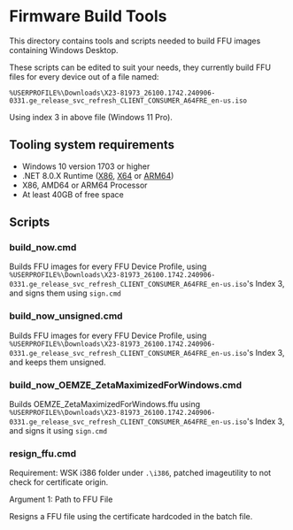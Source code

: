 # Firmware Build Tools

This directory contains tools and scripts needed to build FFU images containing Windows Desktop.

These scripts can be edited to suit your needs, they currently build FFU files for every device out of a file named:

```%USERPROFILE%\Downloads\X23-81973_26100.1742.240906-0331.ge_release_svc_refresh_CLIENT_CONSUMER_A64FRE_en-us.iso```

Using index 3 in above file (Windows 11 Pro).

## Tooling system requirements

- Windows 10 version 1703 or higher
- .NET 8.0.X Runtime ([X86](https://dotnet.microsoft.com/en-us/download/dotnet/thank-you/runtime-8.0.10-windows-x86-installer), [X64](https://dotnet.microsoft.com/en-us/download/dotnet/thank-you/runtime-8.0.10-windows-x64-installer) or [ARM64](https://dotnet.microsoft.com/en-us/download/dotnet/thank-you/runtime-8.0.10-windows-arm64-installer))
- X86, AMD64 or ARM64 Processor
- At least 40GB of free space

## Scripts

### build_now.cmd

Builds FFU images for every FFU Device Profile, using ```%USERPROFILE%\Downloads\X23-81973_26100.1742.240906-0331.ge_release_svc_refresh_CLIENT_CONSUMER_A64FRE_en-us.iso```'s Index 3, and signs them using ```sign.cmd```

### build_now_unsigned.cmd

Builds FFU images for every FFU Device Profile, using ```%USERPROFILE%\Downloads\X23-81973_26100.1742.240906-0331.ge_release_svc_refresh_CLIENT_CONSUMER_A64FRE_en-us.iso```'s Index 3, and keeps them unsigned.

### build_now_OEMZE_ZetaMaximizedForWindows.cmd

Builds OEMZE_ZetaMaximizedForWindows.ffu using ```%USERPROFILE%\Downloads\X23-81973_26100.1742.240906-0331.ge_release_svc_refresh_CLIENT_CONSUMER_A64FRE_en-us.iso```'s Index 3, and signs it using ```sign.cmd```

### resign_ffu.cmd

Requirement: WSK i386 folder under ```.\i386```, patched imageutility to not check for certificate origin.

Argument 1: Path to FFU File

Resigns a FFU file using the certificate hardcoded in the batch file.
